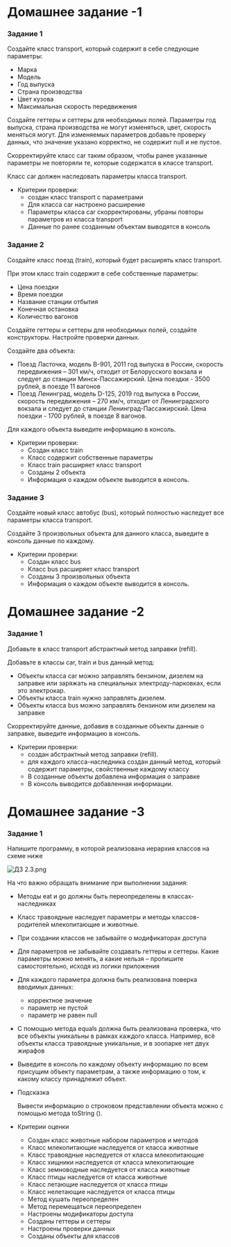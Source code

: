 # Домашнее задание -1

### Задание 1

Создайте класс transport, который содержит в себе следующие параметры:

- Марка
- Модель
- Год выпуска
- Страна производства
- Цвет кузова
- Максимальная скорость передвижения

Создайте геттеры и сеттеры для необходимых полей. Параметры год выпуска, страна  производства не могут изменяться, цвет, скорость меняться могут. Для изменяемых параметров добавьте проверку данных, что значение указано корректно, не содержит null и не пустое.

Скорректируйте класс car таким образом, чтобы ранее указанные параметры не повторяли те, которые содержатся в классе transport.

Класс car должен наследовать параметры класса transport.

- Критерии проверки:
    - создан класс transport с параметрами
    - Для класса car настроено расширение
    - Параметры класса car скорректированы, убраны повторы параметров из класса transport
    - Данные по ранее созданным объектам выводятся в консоль

### Задание 2

Создайте класс поезд (train), который будет расширять класс transport.

При этом класс train содержит в себе собственные параметры:

- Цена поездки
- Время поездки
- Название станции отбытия
- Конечная остановка
- Количество вагонов

Создайте геттеры и сеттеры для необходимых полей, создайте конструкторы. Настройте проверки данных.

Создайте два объекта:

- Поезд Ласточка, модель B-901, 2011 год выпуска в России, скорость передвижения – 301 км/ч, отходит от Белорусского вокзала и следует до станции Минск-Пассажирский. Цена поездки - 3500 рублей, в поезде 11 вагонов
- Поезд Ленинград, модель D-125, 2019 год выпуска в России, скорость передвижения – 270 км/ч, отходит от Ленинградского вокзала и следует до станции Ленинград-Пассажирский. Цена поездки - 1700 рублей, в поезде 8 вагонов.

Для каждого объекта выведите информацию в консоль.

- Критерии проверки:
    - Создан класс train
    - Класс содержит собственные параметры
    - Класс train расширяет класс transport
    - Созданы 2 объекта
    - Информация о каждом объекте выводится в консоль.

### Задание 3

Создайте новый класс автобус (bus), который полностью наследует все параметры класса transport.

Создайте 3 произвольных объекта для данного класса, выведите в консоль данные по каждому.

- Критерии проверки:
    - Создан класс bus
    - Класс bus расширяет класс transport
    - Созданы 3 произвольных объекта
    - Информация о каждом объекте выводится в консоль.

# Домашнее задание -2

### Задание 1

Добавьте в класс transport абстрактный метод заправки (refill).

Добавьте в классы car, train и bus данный метод:

- Объекты класса car можно заправлять бензином, дизелем на заправке или заряжать на специальных электроду-парковках, если это электрокар.
- Объекты класса train нужно заправлять дизелем.
- Объекты класса bus можно заправлять бензином или дизелем на заправке

Скорректируйте данные, добавив в созданные объекты данные о заправке, выведите информацию в консоль.

- Критерии проверки:
    - создан  абстрактный метод заправки (refill).
    - для каждого класса-наследника создан данный метод, который содержит параметры, свойственные каждому классу
    - В созданные объекты добавлена информация о заправке
    - В консоль выводится добавленная информации.

# Домашнее задание -3

### Задание 1

Напишите программу, в которой реализована иерархия классов на схеме ниже

![ДЗ 2.3.png](https://s3-us-west-2.amazonaws.com/secure.notion-static.com/8975d625-848d-43f5-8a6e-2e5d5579d821/%D0%94%D0%97_2.3.png)

На что важно обращать внимание при выполнении задания:

- Методы eat и go должны быть переопределены в классах-наследниках
- Класс травоядные наследует параметры и методы классов-родителей млекопитающие и животные.
- При создании классов не забывайте о модификаторах доступа
- Для параметров не забывайте создавать геттеры и сеттеры. Какие параметры можно менять, а какие нельзя – пропишите самостоятельно, исходя из логики приложения
- Для каждого параметра должна быть реализована поверка вводимых данных:
    - корректное значение
    - параметр не пустой
    - параметр не равен null
- С помощью метода equals должна быть реализована проверка, что все объекты уникальны в рамках каждого класса. Например, всё объекты класса травоядные уникальные, и в зоопарке нет двух жирафов
- Выведите в консоль по каждому объекту информацию по всем присущим объекту параметрам, а также информацию о том, к какому классу принадлежит объект.
- Подсказка

  Вывести информацию о строковом представлении объекта можно с помощью метода toString ().

- Критерии оценки
    - Создан класс животные набором параметров и методов
    - Класс млекопитающие наследуется от класса животные
    - Класс травоядные наследуется от класса млекопитающие
    - Класс хищники наследуется от класса млекопитающие
    - Класс земноводные наследуется от класса животные
    - Класс птицы наследуется от класса животные
    - Класс летающие наследуется от класса птицы
    - Класс нелетающие наследуется от класса птицы
    - Метод кушать переопределен
    - Метод перемещаться переопределен
    - Настроены модификаторы доступа
    - Созданы геттеры и сеттеры
    - Настроены проверки данных
    - Созданы объекты для классов